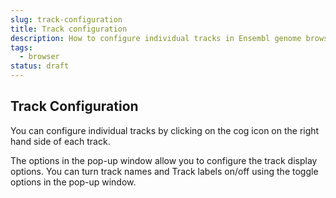 ```yaml
---
slug: track-configuration
title: Track configuration
description: How to configure individual tracks in Ensembl genome browser
tags:
  - browser
status: draft
---
```


## Track Configuration
You can configure individual tracks by clicking on the cog icon on the right hand side of each track. 

The options in the pop-up window allow you to configure the track display options. You can turn track names and Track labels on/off using the toggle options in the pop-up window.
